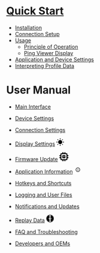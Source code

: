 # [Quick Start](https://github.com/jaxxzer/ping-viewer/wiki)
 - [Installation](home#installation)
 - [Connection Setup](home#connection-setup)
 - [Usage](home#usage)
    - [Principle of Operation](home#principle-of-operation)
    - [Ping Viewer Display](home#ping-viewer-display)
- [Application and Device Settings](home#application-and-device-settings)
- [Interpreting Profile Data](home#interpreting-profile-data)

# User Manual

- [Main Interface](main-interface)
- [Device Settings](device-settings)
- [Connection Settings](connection-settings)

- [Display Settings](display-settings) ![](images/sun_black.svg.png)
- [Firmware Update](firmware-update) ![](images/chip_black.svg.png)
- [Application Information](application-information) ![](images/info_black.svg.png)

- [Hotkeys and Shortcuts](hotkeys-and-shortcuts)
- [Logging and User Files](logging-and-user-files)
- [Notifications and Updates](notifications-and-updates)

- [Replay Data](replay-data) ![](images/disk_black.svg.png)
- [FAQ and Troubleshooting](faq-and-troubleshooting)
- [Developers and OEMs](developers-and-oems)
